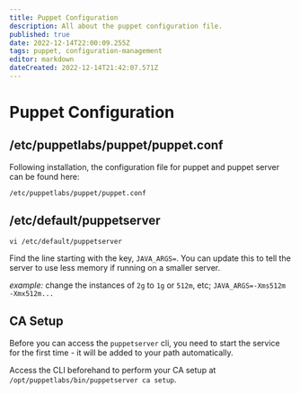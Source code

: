 ```yaml
---
title: Puppet Configuration
description: All about the puppet configuration file. 
published: true
date: 2022-12-14T22:00:09.255Z
tags: puppet, configuration-management
editor: markdown
dateCreated: 2022-12-14T21:42:07.571Z
---
```


# Puppet Configuration

## /etc/puppetlabs/puppet/puppet.conf

Following installation, the configuration file for puppet and puppet server can be found here: 

```
/etc/puppetlabs/puppet/puppet.conf
```

## /etc/default/puppetserver

```
vi /etc/default/puppetserver
```

Find the line starting with the key, `JAVA_ARGS=`. You can update this to tell the server to use less memory if running on a smaller server. 

*example:* change the instances of `2g` to `1g` or `512m`, etc; `JAVA_ARGS=-Xms512m -Xmx512m...`

## CA Setup

Before you can access the `puppetserver` cli, you need to start the service for the first time - it will be added to your path automatically. 

Access the CLI beforehand to perform your CA setup at `/opt/puppetlabs/bin/puppetserver ca setup`. 
